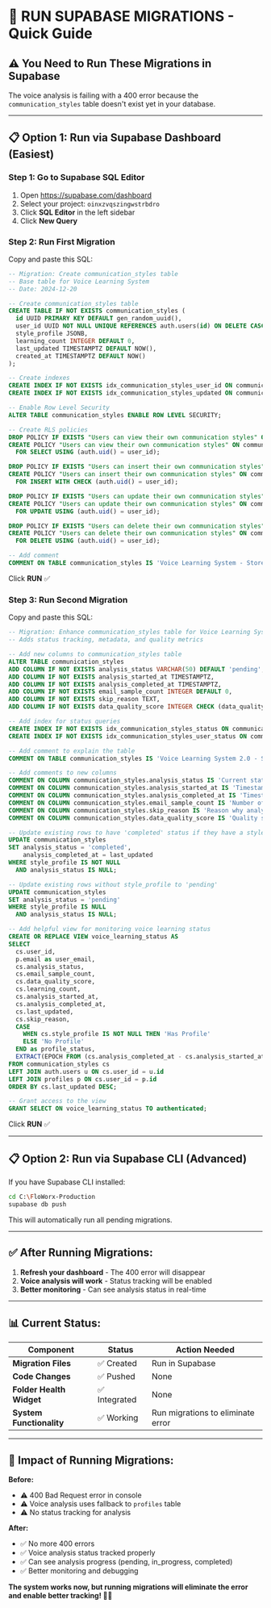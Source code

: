 # 🚀 **RUN SUPABASE MIGRATIONS - Quick Guide**

## ⚠️ **You Need to Run These Migrations in Supabase**

The voice analysis is failing with a 400 error because the `communication_styles` table doesn't exist yet in your database.

---

## 📋 **Option 1: Run via Supabase Dashboard (Easiest)**

### **Step 1: Go to Supabase SQL Editor**
1. Open https://supabase.com/dashboard
2. Select your project: `oinxzvqszingwstrbdro`
3. Click **SQL Editor** in the left sidebar
4. Click **New Query**

### **Step 2: Run First Migration**
Copy and paste this SQL:

```sql
-- Migration: Create communication_styles table
-- Base table for Voice Learning System
-- Date: 2024-12-20

-- Create communication_styles table
CREATE TABLE IF NOT EXISTS communication_styles (
  id UUID PRIMARY KEY DEFAULT gen_random_uuid(),
  user_id UUID NOT NULL UNIQUE REFERENCES auth.users(id) ON DELETE CASCADE,
  style_profile JSONB,
  learning_count INTEGER DEFAULT 0,
  last_updated TIMESTAMPTZ DEFAULT NOW(),
  created_at TIMESTAMPTZ DEFAULT NOW()
);

-- Create indexes
CREATE INDEX IF NOT EXISTS idx_communication_styles_user_id ON communication_styles(user_id);
CREATE INDEX IF NOT EXISTS idx_communication_styles_updated ON communication_styles(last_updated DESC);

-- Enable Row Level Security
ALTER TABLE communication_styles ENABLE ROW LEVEL SECURITY;

-- Create RLS policies
DROP POLICY IF EXISTS "Users can view their own communication styles" ON communication_styles;
CREATE POLICY "Users can view their own communication styles" ON communication_styles
  FOR SELECT USING (auth.uid() = user_id);

DROP POLICY IF EXISTS "Users can insert their own communication styles" ON communication_styles;
CREATE POLICY "Users can insert their own communication styles" ON communication_styles
  FOR INSERT WITH CHECK (auth.uid() = user_id);

DROP POLICY IF EXISTS "Users can update their own communication styles" ON communication_styles;
CREATE POLICY "Users can update their own communication styles" ON communication_styles
  FOR UPDATE USING (auth.uid() = user_id);

DROP POLICY IF EXISTS "Users can delete their own communication styles" ON communication_styles;
CREATE POLICY "Users can delete their own communication styles" ON communication_styles
  FOR DELETE USING (auth.uid() = user_id);

-- Add comment
COMMENT ON TABLE communication_styles IS 'Voice Learning System - Stores user communication styles learned from historical emails';
```

Click **RUN** ✅

### **Step 3: Run Second Migration**
Copy and paste this SQL:

```sql
-- Migration: Enhance communication_styles table for Voice Learning System 2.0
-- Adds status tracking, metadata, and quality metrics

-- Add new columns to communication_styles table
ALTER TABLE communication_styles 
ADD COLUMN IF NOT EXISTS analysis_status VARCHAR(50) DEFAULT 'pending',
ADD COLUMN IF NOT EXISTS analysis_started_at TIMESTAMPTZ,
ADD COLUMN IF NOT EXISTS analysis_completed_at TIMESTAMPTZ,
ADD COLUMN IF NOT EXISTS email_sample_count INTEGER DEFAULT 0,
ADD COLUMN IF NOT EXISTS skip_reason TEXT,
ADD COLUMN IF NOT EXISTS data_quality_score INTEGER CHECK (data_quality_score >= 0 AND data_quality_score <= 100);

-- Add index for status queries
CREATE INDEX IF NOT EXISTS idx_communication_styles_status ON communication_styles(analysis_status);
CREATE INDEX IF NOT EXISTS idx_communication_styles_user_status ON communication_styles(user_id, analysis_status);

-- Add comment to explain the table
COMMENT ON TABLE communication_styles IS 'Voice Learning System 2.0 - Stores user communication styles learned from historical emails';

-- Add comments to new columns
COMMENT ON COLUMN communication_styles.analysis_status IS 'Current status: pending, in_progress, completed, skipped, failed';
COMMENT ON COLUMN communication_styles.analysis_started_at IS 'Timestamp when voice analysis started';
COMMENT ON COLUMN communication_styles.analysis_completed_at IS 'Timestamp when voice analysis completed';
COMMENT ON COLUMN communication_styles.email_sample_count IS 'Number of emails analyzed for this profile';
COMMENT ON COLUMN communication_styles.skip_reason IS 'Reason why analysis was skipped or failed';
COMMENT ON COLUMN communication_styles.data_quality_score IS 'Quality score 0-100 based on email count, confidence, examples, and phrases';

-- Update existing rows to have 'completed' status if they have a style_profile
UPDATE communication_styles 
SET analysis_status = 'completed',
    analysis_completed_at = last_updated
WHERE style_profile IS NOT NULL 
  AND analysis_status IS NULL;

-- Update existing rows without style_profile to 'pending'
UPDATE communication_styles 
SET analysis_status = 'pending'
WHERE style_profile IS NULL 
  AND analysis_status IS NULL;

-- Add helpful view for monitoring voice learning status
CREATE OR REPLACE VIEW voice_learning_status AS
SELECT 
  cs.user_id,
  p.email as user_email,
  cs.analysis_status,
  cs.email_sample_count,
  cs.data_quality_score,
  cs.learning_count,
  cs.analysis_started_at,
  cs.analysis_completed_at,
  cs.last_updated,
  cs.skip_reason,
  CASE 
    WHEN cs.style_profile IS NOT NULL THEN 'Has Profile'
    ELSE 'No Profile'
  END as profile_status,
  EXTRACT(EPOCH FROM (cs.analysis_completed_at - cs.analysis_started_at)) as analysis_duration_seconds
FROM communication_styles cs
LEFT JOIN auth.users u ON cs.user_id = u.id
LEFT JOIN profiles p ON cs.user_id = p.id
ORDER BY cs.last_updated DESC;

-- Grant access to the view
GRANT SELECT ON voice_learning_status TO authenticated;
```

Click **RUN** ✅

---

## 📋 **Option 2: Run via Supabase CLI (Advanced)**

If you have Supabase CLI installed:

```bash
cd C:\FloWorx-Production
supabase db push
```

This will automatically run all pending migrations.

---

## ✅ **After Running Migrations:**

1. **Refresh your dashboard** - The 400 error will disappear
2. **Voice analysis will work** - Status tracking will be enabled
3. **Better monitoring** - Can see analysis status in real-time

---

## 📊 **Current Status:**

| Component | Status | Action Needed |
|-----------|--------|---------------|
| **Migration Files** | ✅ Created | Run in Supabase |
| **Code Changes** | ✅ Pushed | None |
| **Folder Health Widget** | ✅ Integrated | None |
| **System Functionality** | ✅ Working | Run migrations to eliminate error |

---

## 🎯 **Impact of Running Migrations:**

**Before:**
- ⚠️ 400 Bad Request error in console
- ⚠️ Voice analysis uses fallback to `profiles` table
- ⚠️ No status tracking for analysis

**After:**
- ✅ No more 400 errors
- ✅ Voice analysis status tracked properly
- ✅ Can see analysis progress (pending, in_progress, completed)
- ✅ Better monitoring and debugging

**The system works now, but running migrations will eliminate the error and enable better tracking! 🎯✨**

